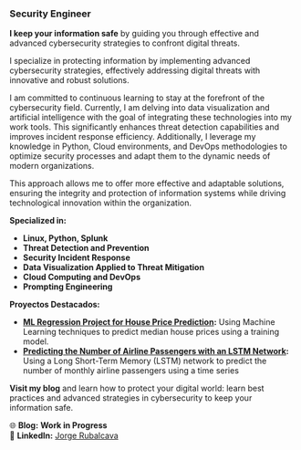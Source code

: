 ### Security Engineer

**I keep your information safe** by guiding you through effective and advanced cybersecurity strategies to confront digital threats.

I specialize in protecting information by implementing advanced cybersecurity strategies, effectively addressing digital threats with innovative and robust solutions.

I am committed to continuous learning to stay at the forefront of the cybersecurity field. Currently, I am delving into data visualization and artificial intelligence with the goal of integrating these technologies into my work tools. This significantly enhances threat detection capabilities and improves incident response efficiency. Additionally, I leverage my knowledge in Python, Cloud environments, and DevOps methodologies to optimize security processes and adapt them to the dynamic needs of modern organizations.

This approach allows me to offer more effective and adaptable solutions, ensuring the integrity and protection of information systems while driving technological innovation within the organization.

**Specialized in:**
- **Linux, Python, Splunk**
- **Threat Detection and Prevention**
- **Security Incident Response**
- **Data Visualization Applied to Threat Mitigation**
- **Cloud Computing and DevOps**
- **Prompting Engineering**

**Proyectos Destacados:**
- **[ML Regression Project for House Price Prediction](https://github.com/GeorgeHumbert/Regresion-ML-tradicional):** Using Machine Learning techniques to predict median house prices using a training model.
- **[Predicting the Number of Airline Passengers with an LSTM Network](https://github.com/GeorgeHumbert/Regresion-DL-tradicional):** Using a Long Short-Term Memory (LSTM) network to predict the number of monthly airline passengers using a time series

**Visit my blog** and learn how to protect your digital world: learn best practices and advanced strategies in cybersecurity to keep your information safe.

 🌐 **Blog:** **Work in Progress**  
🔗 **LinkedIn:** [Jorge Rubalcava](https://www.linkedin.com/in/jorge-humberto-rubalcava-moreno-977a3b1bb/?originalSubdomain=mx)
